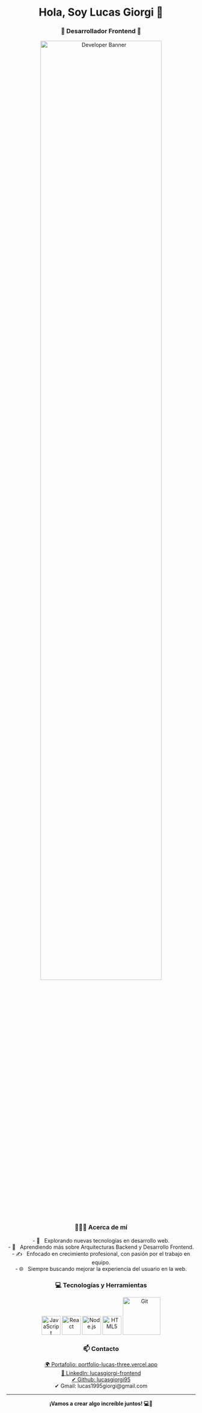 <h1 align="center">Hola, Soy Lucas Giorgi 👋</h1>
<h3 align="center">🚀 Desarrollador Frontend 🚀</h3>

<!-- Banner image -->
<p align="center">
  <img width="80%" src="https://media.licdn.com/dms/image/v2/D4D16AQEeYY8-v8tZjA/profile-displaybackgroundimage-shrink_350_1400/profile-displaybackgroundimage-shrink_350_1400/0/1727469563426?e=1732752000&v=beta&t=kc-CfKFzfQVC6NnwHdbFjYrjJnSpi7fhsG3rxhFZlmM" alt="Developer Banner">
</p>

<div align="center">
  <h3> 👨🏻‍💻 Acerca de mí </h3>
  <p>
    - 🤔 &nbsp; Explorando nuevas tecnologías en desarrollo web.<br>
    - 🌱 &nbsp; Aprendiendo más sobre Arquitecturas Backend y Desarrollo Frontend.<br>
    - ✍️ &nbsp; Enfocado en crecimiento profesional, con pasión por el trabajo en equipo.<br>
    - 🌐 &nbsp; Siempre buscando mejorar la experiencia del usuario en la web.
  </p>
</div>

<div>
  <h3 align="center"> 💻 Tecnologías y Herramientas </h3>
  <p align="center">
    <img src="https://media3.giphy.com/media/ln7z2eWriiQAllfVcn/200w.webp" width="50" alt="JavaScript"> 
    <img src="https://i.giphy.com/media/eNAsjO55tPbgaor7ma/200w.webp" width="50" alt="React">
    <img src="https://i.giphy.com/media/IdyAQJVN2kVPNUrojM/200.webp" width="50" alt="Node.js">
    <img src="https://media3.giphy.com/media/kdFc8fubgS31b8DsVu/giphy.webp" width="50" alt="HTML5">
    <img src="https://media.giphy.com/media/kH1DBkPNyZPOk0BxrM/giphy.gif" width="100" alt="Git">
  </p>
</div>

<div align="center">
  <h3> 📫 Contacto </h3>
  <p>
    <a href="https://portfolio-lucas-three.vercel.app/" target="_blank">🌍 Portafolio: portfolio-lucas-three.vercel.app</a><br>
    <a href="https://www.linkedin.com/in/lucasgiorgi-frontend/" target="_blank">💼 LinkedIn: lucasgiorgi-frontend</a><br>
    <a href="https://github.com/lucasgiorgi95" target="_blank">✔ Github: lucasgiorgi95</a><br>
    ✔ Gmail: lucas1995giorgi@gmail.com
  </p>
</div>

---

<p align="center">
  <strong>¡Vamos a crear algo increíble juntos! 💻🚀</strong>
</p>
